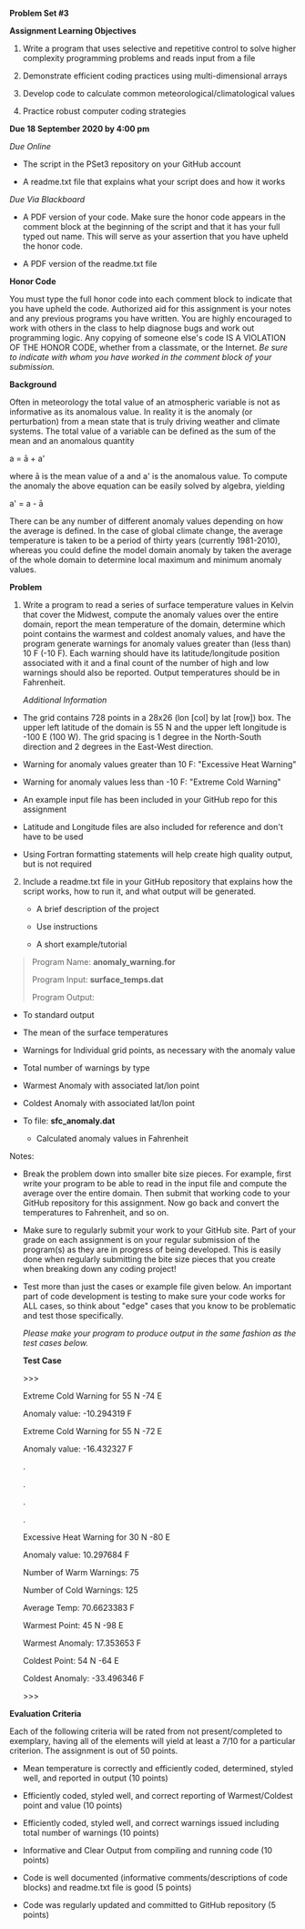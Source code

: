 **Problem Set \#3**

**Assignment Learning Objectives**

1.  Write a program that uses selective and repetitive control to solve
    higher complexity programming problems and reads input from a file

2.  Demonstrate efficient coding practices using multi-dimensional
    arrays

3.  Develop code to calculate common meteorological/climatological
    values

4.  Practice robust computer coding strategies

**Due 18 September 2020 by 4:00 pm**

*Due Online*

-   The script in the PSet3 repository on your GitHub account

-   A readme.txt file that explains what your script does and how it
    works

*Due Via Blackboard*

-   A PDF version of your code. Make sure the honor code appears in the comment block at the beginning of the script and that it has your full typed out name. This will serve as your assertion that you have upheld the honor code.

-   A PDF version of the readme.txt file

**Honor Code**

You must type the full honor code into each comment block to indicate
that you have upheld the code. Authorized aid for this assignment is
your notes and any previous programs you have written. You are highly
encouraged to work with others in the class to help diagnose bugs and
work out programming logic. Any copying of someone else\'s code IS A
VIOLATION OF THE HONOR CODE, whether from a classmate, or the Internet.
*Be sure to indicate with whom you have worked in the comment block of
your submission.*

**Background**

Often in meteorology the total value of an atmospheric variable is not
as informative as its anomalous value. In reality it is the anomaly (or
perturbation) from a mean state that is truly driving weather and
climate systems. The total value of a variable can be defined as the sum
of the mean and an anomalous quantity

a = &amacr; + a&#39;

where &amacr; is the mean value of a and a&#39; is the
anomalous value. To compute the anomaly the above equation can be easily
solved by algebra, yielding

a&#39; = a - &amacr;

There can be any number of different anomaly values depending on how the
average is defined. In the case of global climate change, the average
temperature is taken to be a period of thirty years (currently
1981-2010), whereas you could define the model domain anomaly by taken
the average of the whole domain to determine local maximum and minimum
anomaly values.

**Problem**

1.  Write a program to read a series of surface temperature values in
    Kelvin that cover the Midwest, compute the anomaly values over the
    entire domain, report the mean temperature of the domain, determine
    which point contains the warmest and coldest anomaly values, and
    have the program generate warnings for anomaly values greater than
    (less than) 10 F (-10 F). Each warning should have its
    latitude/longitude position associated with it and a final count of
    the number of high and low warnings should also be reported. Output
    temperatures should be in Fahrenheit.

    *Additional Information*

-   The grid contains 728 points in a 28x26 (lon \[col\] by lat \[row\])
    box. The upper left latitude of the domain is 55 N and the upper
    left longitude is -100 E (100 W). The grid spacing is 1 degree in
    the North-South direction and 2 degrees in the East-West direction.

-   Warning for anomaly values greater than 10 F: \"Excessive Heat
    Warning\"

-   Warning for anomaly values less than -10 F: \"Extreme Cold Warning\"

-   An example input file has been included in your GitHub repo for this
    assignment

-   Latitude and Longitude files are also included for reference and
    don\'t have to be used

-   Using Fortran formatting statements will help create high quality
    output, but is not required

2.  Include a readme.txt file in your GitHub repository that explains
    how the script works, how to run it, and what output will be
    generated.

    -   A brief description of the project

    -   Use instructions

    -   A short example/tutorial

> Program Name: **anomaly\_warning.for**
>
> Program Input: **surface\_temps.dat**
>
> Program Output:

-   To standard output

<!-- -->

-   The mean of the surface temperatures

-   Warnings for Individual grid points, as necessary with the anomaly
    value

-   Total number of warnings by type

-   Warmest Anomaly with associated lat/lon point

-   Coldest Anomaly with associated lat/lon point

<!-- -->

-   To file: **sfc\_anomaly.dat**

    -   Calculated anomaly values in Fahrenheit

Notes:

<!-- -->

-   Break the problem down into smaller bite size pieces. For example,
    first write your program to be able to read in the input file and
    compute the average over the entire domain. Then submit that working
    code to your GitHub repository for this assignment. Now go back and
    convert the temperatures to Fahrenheit, and so on.

-   Make sure to regularly submit your work to your GitHub site. Part of
    your grade on each assignment is on your regular submission of the
    program(s) as they are in progress of being developed. This is
    easily done when regularly submitting the bite size pieces that you
    create when breaking down any coding project!

-   Test more than just the cases or example file given below. An
    important part of code development is testing to make sure your code
    works for ALL cases, so think about \"edge\" cases that you know to
    be problematic and test those specifically.

    *Please make your program to produce output in the same fashion as
    the test cases below.*

    **Test Case**

    \>\>\>

    Extreme Cold Warning for 55 N -74 E

    Anomaly value: -10.294319 F

    Extreme Cold Warning for 55 N -72 E

    Anomaly value: -16.432327 F

    .

    .

    .

    .

    Excessive Heat Warning for 30 N -80 E

    Anomaly value: 10.297684 F

    Number of Warm Warnings: 75

    Number of Cold Warnings: 125

    Average Temp: 70.6623383 F

    Warmest Point: 45 N -98 E

    Warmest Anomaly: 17.353653 F

    Coldest Point: 54 N -64 E

    Coldest Anomaly: -33.496346 F

    \>\>\>

**Evaluation Criteria**

Each of the following criteria will be rated from not present/completed
to exemplary, having all of the elements will yield at least a 7/10 for
a particular criterion. The assignment is out of 50 points.

-   Mean temperature is correctly and efficiently coded, determined,
    styled well, and reported in output (10 points)

-   Efficiently coded, styled well, and correct reporting of
    Warmest/Coldest point and value (10 points)

-   Efficiently coded, styled well, and correct warnings issued
    including total number of warnings (10 points)

-   Informative and Clear Output from compiling and running code (10
    points)

-   Code is well documented (informative comments/descriptions of code
    blocks) and readme.txt file is good (5 points)

-   Code was regularly updated and committed to GitHub repository (5
    points)
